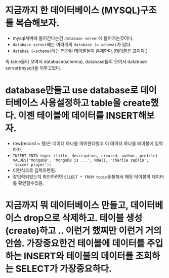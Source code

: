 # 지금까지 한 데이터베이스 (MYSQL)구조를 복습해보자.

- mysql서버에 들어간다는건 `database server`에 들어가는것이다.
- `database server`에는 여러개의 `database (= schema)`가 있다.
- `databse (=schema)`에는 연관된 테이블들이 존재한다.(테이블은 표이다.)

즉 table들이 모여서 database(schema), database들이 모여서 database server(mysql)을 이루고있다.

# database만들고 use database로 데이터베이스 사용설정하고 table을 create했다. 이젠 테이블에 데이터를 INSERT해보자.

- row(record = 행)은 데이터 하나를 의미한다했고 이 데이터 하나를 테이블에 입력하자.
- `INSERT INTO topic (title, description, created, author, profile) VALUES('MongoDB', 'MongoDB is ...', NOW(), 'charlie zeplin', 'soccer player');`
- 이런식으로 입력하면됨.
- 잘입력되었는지 화인하려면 `SELECT * FROM topic`을통해서 해당 테이블의 데이터를 확인할수있음.

# 지금까지 뭐 데이터베이스 만들고, 데이터베이스 drop으로 삭제하고. 테이블 생성(create)하고 .. 이런거 했찌만 이런거 거의안씀. 가장중요한건 테이블에 데이터를 주입하는 INSERT와 테이블의 데이터를 조회하는 SELECT가 가장중요하다.
